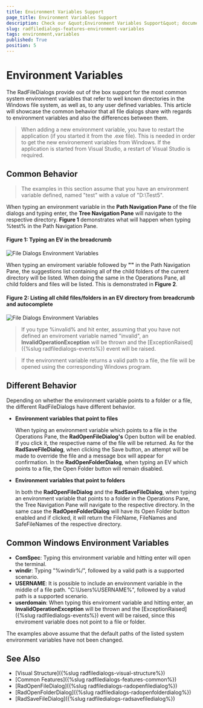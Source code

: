 ```yaml
---
title: Environment Variables Support
page_title: Environment Variables Support
description: Check our &quot;Environment Variables Support&quot; documentation article for the RadFileDialogs {{ site.framework_name }} control.
slug: radfiledialogs-features-environment-variables
tags: environment,variables
published: True
position: 5
---
```


# Environment Variables

The RadFileDialogs provide out of the box support for the most common system environment variables that refer to well known directories in the Windows file system, as well as, to any user defined variables. This article will showcase the common behavior that all file dialogs share with regards to environment variables and also the differences between them.

> When adding a new environment variable, you have to restart the application (if you started it from the .exe file). This is needed in order to get the new environement variables from Windows. If the application is started from Visual Studio, a restart of Visual Studio is required. 

## Common Behavior 

>The examples in this section assume that you have an environment variable defined, named "test" with a value of "D:\Test5".

When typing an environment variable in the **Path Navigation Pane** of the file dialogs and typing enter, the **Tree Navigation Pane** will navigate to the respective directory. **Figure 1** demonstrates what will happen when typing %test% in the Path Navigation Pane.

#### Figure 1: Typing an EV in the breadcrumb

![File Dialogs Environment Variables](images/FileDialogs_EV1.gif)

When typing an enviroment variable followed by **"\"** in the Path Navigation Pane, the suggestions list containing all of the child folders of the current directory will be listed. When doing the same in the Operations Pane, all child folders and files will be listed. This is demonstrated in **Figure 2**.

#### Figure 2: Listing all child files/folders in an EV directory from breadcrumb and autocomplete

![File Dialogs Environment Variables](images/FileDialogs_EV2.gif)

> If you type %invalid% and hit enter, assuming that you have not defined an enviroment variable named "invalid", an **InvalidOperationException** will be thrown and the [ExceptionRaised]({%slug radfiledialogs-events%}) event will be raised.

> If the environment variable returns a valid path to a file, the file will be opened using the corresponding Windows program.

## Different Behavior

Depending on whether the environment variable points to a folder or a file, the different RadFileDialogs have different behavior.

* **Environment variables that point to files**

    When typing an environment variable which points to a file in the Operations Pane, the **RadOpenFileDialog's** Open button will be enabled. If you click it, the respective name of the file will be returned. As for the **RadSaveFileDialog**, when clicking the Save button, an attempt will be made to override the file and a message box will appear for confirmation. In the **RadOpenFolderDialog**, when typing an EV which points to a file, the Open Folder button will remain disabled.

* **Environment variables that point to folders**

    In both the **RadOpenFileDialog** and the **RadSaveFileDialog**, when typing an environment variable that points to a folder in the Operations Pane, the Tree Navigation Pane will navigate to the respective directory. In the same case the **RadOpenFolderDialog** will have its Open Folder button enabled and if clicked, it will return the FileName, FileNames and SafeFileNames of the respective directory.

## Common Windows Environment Variables

* __ComSpec__: Typing this environment variable and hitting enter will open the terminal.
* __windir__: Typing "%windir%/", followed by a valid path is a supported scenario.
* __USERNAME__: It is possible to include an environment variable in the middle of a file path. "C:\Users\%USERNAME%\", followed by a valud path is a supported scenario.
* __userdomain__: When typing this enviroment variable and hitting enter, an **InvalidOperationException** will be thrown and the [ExceptionRaised]({%slug radfiledialogs-events%}) event will be raised, since this enviroment variable does not point to a file or folder.

The examples above assume that the default paths of the listed system environment variables have not been changed.

## See Also

* [Visual Structure]({%slug radfiledialogs-visual-structure%})
* [Common Features]({%slug radfiledialogs-features-common%})
* [RadOpenFileDialog]({%slug radfiledialogs-radopenfiledialog%})
* [RadOpenFolderDialog]({%slug radfiledialogs-radopenfolderdialog%})
* [RadSaveFileDialog]({%slug radfiledialogs-radsavefiledialog%})
